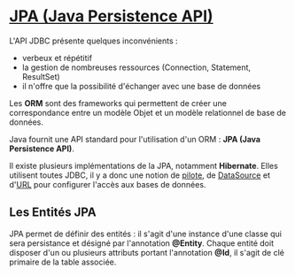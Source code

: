 # <u>**JPA (Java Persistence API)**</u>

L'API JDBC présente quelques inconvénients :

- verbeux et répétitif
- la gestion de nombreuses ressources (Connection, Statement, ResultSet)
- il n'offre que la possibilité d'échanger avec une base de données

Les **ORM** sont des frameworks qui permettent de créer une correspondance entre un modèle Objet et un modèle relationnel de base de données.

Java fournit une API standard pour l'utilisation d'un ORM : **JPA (Java Persistence API)**.

Il existe plusieurs implémentations de la JPA, notamment **Hibernate**. Elles utilisent toutes JDBC, il y a donc une notion de <u>pilote</u>, de <u>DataSource</u> et d'<u>URL</u> pour configurer l'accès aux bases de données.

## Les Entités JPA

JPA permet de définir des entités : il s'agit d'une instance d'une classe qui sera persistance et désigné par l'annotation **@Entity**. Chaque entité doit disposer d'un ou plusieurs attributs portant l'annotation **@Id**, il s'agit de clé primaire de la table associée.

